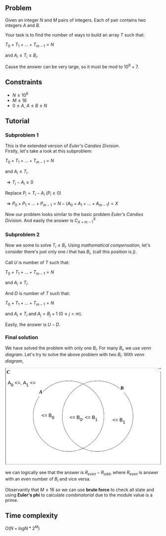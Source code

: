 ## Problem
Given an integer $N$ and $M$ pairs of integers. Each of pair contains two integers $A$ and $B$.

Your task is to find the number of ways to build an array $T$ such that:

$T_0 + T_1 + ... + T_{m-1} = N$  

and $A_i \leq T_i \leq B_i$.

Cause the answer can be very large, so it must be mod to $10^9 + 7$.

## Constraints
- $N \leq 10^6$
- $M \leq 16$
- $0 \leq A$, $A \leq B \leq N$

## Tutorial
### Subproblem 1
This is the extended version of *Euler's Candies Division*.  
Firstly, let's take a look at this subproblem:

$T_0 + T_1 + ... + T_{m-1} = N$  
 
and $A_i \leq T_i$.

$\Rightarrow T_i - A_i \geq 0$

Replace $P_i = T_i - A_i$ $(P_i \geq 0)$

$\Rightarrow P_0 + P_1 + ... + P_{m-1} = N - (A_0 + A_1 + ... + A_{m-1}) = X$

Now our problem looks similar to the basic problem *Euler's Candies Division*. And easily the answer is $C_{X + m - 1}^X$

### Subproblem 2
Now we some to solve $T_i \leq B_i$. Using *mathematical compensation*, let's consider there's just only one $i$ that has $B_i$, (call this position is $j$). 

Call $U$ is number of $T$ such that:

$T_0 + T_1 + ... + T_{m-1} = N$  
 
and $A_i \leq T_i$.


And $D$ is number of $T$ such that:

$T_0 + T_1 + ... + T_{m-1} = N$  
 
and $A_i \leq T_i$ and $A_j = B_j + 1$ $(0 \leq j < m)$.

Easily, the answer is $U - D$.

### Final solution
We have solved the problem with only one $B_i$. For many $B_i$, we use *venn diagram*. Let's try to solve the above problem with two $B_i$. With *venn diagram*, 

![](img/venn.png)

we can logically see that the answer is $R_{even} - R_{odd}$, where $R_{even}$ is answer with an even number of $B_i$ and vice versa. 

Observantly that $M \leq 16$ so we can use **brute force** to check all state and using **Euler's phi** to calculate *combinatorial* due to the module value is a prime.

## Time complexity
$O(N + logN*2^M)$